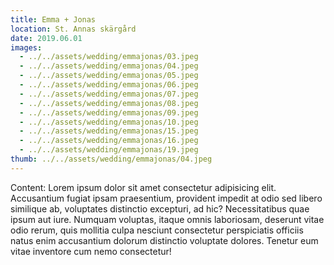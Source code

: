 ```yaml
---
title: Emma + Jonas
location: St. Annas skärgård
date: 2019.06.01
images:
  - ../../assets/wedding/emmajonas/03.jpeg
  - ../../assets/wedding/emmajonas/04.jpeg
  - ../../assets/wedding/emmajonas/05.jpeg
  - ../../assets/wedding/emmajonas/06.jpeg
  - ../../assets/wedding/emmajonas/07.jpeg
  - ../../assets/wedding/emmajonas/08.jpeg
  - ../../assets/wedding/emmajonas/09.jpeg
  - ../../assets/wedding/emmajonas/10.jpeg
  - ../../assets/wedding/emmajonas/15.jpeg
  - ../../assets/wedding/emmajonas/16.jpeg
  - ../../assets/wedding/emmajonas/19.jpeg
thumb: ../../assets/wedding/emmajonas/04.jpeg
---
```


Content: Lorem ipsum dolor sit amet consectetur adipisicing elit.
Accusantium fugiat ipsam praesentium, provident impedit at odio sed libero
similique ab, voluptates distinctio excepturi, ad hic? Necessitatibus quae
ipsum aut iure. Numquam voluptas, itaque omnis laboriosam, deserunt vitae odio
rerum, quis mollitia culpa nesciunt consectetur perspiciatis officiis natus
enim accusantium dolorum distinctio voluptate dolores. Tenetur eum vitae
inventore cum nemo consectetur!
